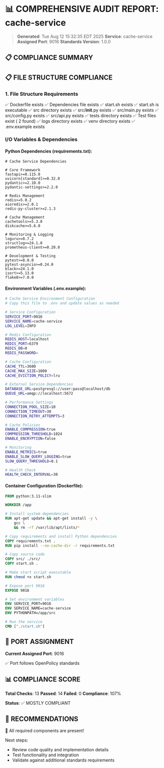 # 📊 COMPREHENSIVE AUDIT REPORT: cache-service

> **Generated**: Tue Aug 12 15:32:35 EDT 2025
> **Service**: cache-service
> **Assigned Port**: 9016
> **Standards Version**: 1.0.0

## 📋 COMPLIANCE SUMMARY

## 📋 FILE STRUCTURE COMPLIANCE

### 1. File Structure Requirements

✅ Dockerfile exists
✅ Dependencies file exists
✅ start.sh exists
✅ start.sh is executable
✅ src directory exists
✅ src/__init__.py exists
✅ src/main.py exists
✅ src/config.py exists
✅ src/api.py exists
✅ tests directory exists
✅ Test files exist (       2 found)
✅ logs directory exists
✅ venv directory exists
✅ .env.example exists

### I/O Variables & Dependencies

#### Python Dependencies (requirements.txt):
```
# Cache Service Dependencies

# Core Framework
fastapi>=0.115.0
uvicorn[standard]>=0.32.0
pydantic>=2.10.0
pydantic-settings>=2.2.0

# Redis Management
redis>=5.0.2
aioredis>=2.0.1
redis-py-cluster>=2.1.3

# Cache Management
cachetools>=5.3.0
diskcache>=5.6.0

# Monitoring & Logging
loguru>=0.7.2
structlog>=24.1.0
prometheus-client>=0.20.0

# Development & Testing
pytest>=8.0.0
pytest-asyncio>=0.24.0
black>=24.1.0
isort>=5.13.0
flake8>=7.0.0
```

#### Environment Variables (.env.example):
```bash
# Cache Service Environment Configuration
# Copy this file to .env and update values as needed

# Service Configuration
SERVICE_PORT=9016
SERVICE_NAME=cache-service
LOG_LEVEL=INFO

# Redis Configuration
REDIS_HOST=localhost
REDIS_PORT=6379
REDIS_DB=0
REDIS_PASSWORD=

# Cache Configuration
CACHE_TTL=3600
CACHE_MAX_SIZE=1000
CACHE_EVICTION_POLICY=lru

# External Service Dependencies
DATABASE_URL=postgresql://user:pass@localhost/db
QUEUE_URL=amqp://localhost:5672

# Performance Settings
CONNECTION_POOL_SIZE=10
CONNECTION_TIMEOUT=30
CONNECTION_RETRY_ATTEMPTS=3

# Cache Policies
ENABLE_COMPRESSION=true
COMPRESSION_THRESHOLD=1024
ENABLE_ENCRYPTION=false

# Monitoring
ENABLE_METRICS=true
ENABLE_SLOW_QUERY_LOGGING=true
SLOW_QUERY_THRESHOLD=0.1

# Health Check
HEALTH_CHECK_INTERVAL=30
```

#### Container Configuration (Dockerfile):
```dockerfile
FROM python:3.11-slim

WORKDIR /app

# Install system dependencies
RUN apt-get update && apt-get install -y \
    gcc \
    && rm -rf /var/lib/apt/lists/*

# Copy requirements and install Python dependencies
COPY requirements.txt .
RUN pip install --no-cache-dir -r requirements.txt

# Copy source code
COPY src/ ./src/
COPY start.sh .

# Make start script executable
RUN chmod +x start.sh

# Expose port 9016
EXPOSE 9016

# Set environment variables
ENV SERVICE_PORT=9016
ENV SERVICE_NAME=cache-service
ENV PYTHONPATH=/app/src

# Run the service
CMD ["./start.sh"]
```

## 🔌 PORT ASSIGNMENT

**Current Assigned Port**: 9016

✅ Port follows OpenPolicy standards

## 📊 COMPLIANCE SCORE

**Total Checks**: 13
**Passed**: 14
**Failed**: 0
**Compliance**: 107%

**Status**: ✅ MOSTLY COMPLIANT

## 🚀 RECOMMENDATIONS

🎉 All required components are present!

Next steps:
- Review code quality and implementation details
- Test functionality and integration
- Validate against additional standards requirements

